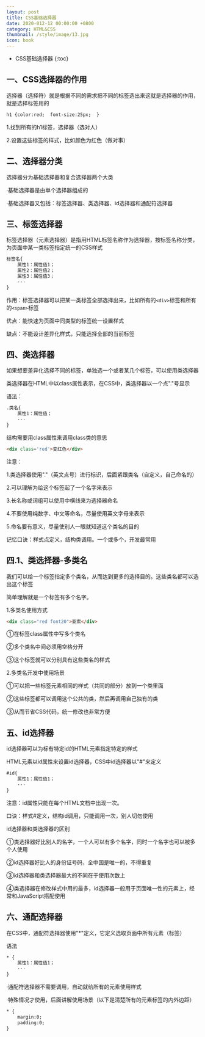 ```yaml
---
layout: post
title: CSS基础选择器
date: 2020-012-12 00:00:00 +0800
category: HTML&CSS
thumbnail: /style/image/13.jpg
icon: book
---
```



* CSS基础选择器
{:toc}

## 一、CSS选择器的作用
选择器（选择符）就是根据不同的需求把不同的标签选出来这就是选择器的作用，就是选择标签用的  

```html
h1 {color:red;  font-size:25px;  }
```
1.找到所有的h1标签，选择器（选对人）  

2.设置这些标签的样式，比如颜色为红色（做对事）  

## 二、选择器分类
选择器分为基础选择器和复合选择器两个大类  

·基础选择器是由单个选择器组成的  

·基础选择器又包括：标签选择器、类选择器、id选择器和通配符选择器  

## 三、标签选择器
标签选择器（元素选择器）是指用HTML标签名称作为选择器，按标签名称分类，为页面中某一类标签指定统一的CSS样式  

```html
标签名{
    属性1：属性值1；
    属性2：属性值2；
    属性3：属性值3；
    ···
}
```
作用：标签选择器可以把某一类标签全部选择出来，比如所有的`<div>`标签和所有的`<span>`标签  

优点：能快速为页面中同类型的标签统一设置样式  

缺点：不能设计差异化样式，只能选择全部的当前标签  

## 四、类选择器
如果想要差异化选择不同的标签，单独选一个或者某几个标签，可以使用类选择器  

类选择器在HTML中以class属性表示，在CSS中，类选择器以一个点"."号显示  

语法：  

```html
.类名{
    属性1：属性值；
    ···
}
```
结构需要用class属性来调用class类的意思  

```html
<div class='red'>变红色</div>
```
注意：  

1.类选择器使用"."（英文点号）进行标识，后面紧跟类名（自定义，自己命名的）  

2.可以理解为给这个标签起了一个名字来表示  

3.长名称或词组可以使用中横线来为选择器命名  

4.不要使用纯数字、中文等命名，尽量使用英文字母来表示  

5.命名要有意义，尽量使别人一眼就知道这个类名的目的  

记忆口诀：样式点定义，结构类调用。一个或多个，开发最常用

## 四.1、类选择器-多类名  
我们可以给一个标签指定多个类名，从而达到更多的选择目的。这些类名都可以选出这个标签  

简单理解就是一个标签有多个名字。  

1.多类名使用方式  

```html
<div class="red font20">亚索</div>
```
①在标签class属性中写多个类名  

②多个类名中间必须用空格分开  

③这个标签就可以分别具有这些类名的样式  

2.多类名开发中使用场景  

①可以把一些标签元素相同的样式（共同的部分）放到一个类里面  

②这些标签都可以调用这个公共的类，然后再调用自己独有的类  

③从而节省CSS代码，统一修改也非常方便

## 五、id选择器  
id选择器可以为标有特定id的HTML元素指定特定的样式  

HTML元素以id属性来设置id选择器，CSS中id选择器以"#"来定义  

```html
#id{
    属性1：属性值1；
    ···
}
```
注意：id属性只能在每个HTML文档中出现一次。  

口诀：样式#定义，结构id调用，只能调用一次，别人切勿使用  

id选择器和类选择器的区别  

①类选择器好比别人的名字，一个人可以有多个名字，同时一个名字也可以被多个人使用  

②id选择器好比人的身份证号码，全中国是唯一的，不得重复  

③id选择器和类选择器最大的不同在于使用次数上  

④类选择器在修改样式中用的最多，id选择器一般用于页面唯一性的元素上，经常和JavaScript搭配使用  

## 六、通配选择器  
在CSS中，通配符选择器使用"*"定义，它定义选取页面中所有元素（标签）  

语法  

```html
* {
    属性1：属性值1；
    ···
}
```
·通配符选择器不需要调用，自动就给所有的元素使用样式  

·特殊情况才使用，后面讲解使用场景（以下是清楚所有的元素标签的内外边距）  

```html
* {
    margin:0;
    padding:0;
}
```
